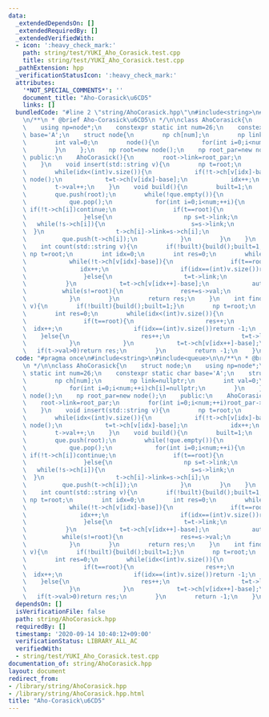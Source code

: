 ```yaml
---
data:
  _extendedDependsOn: []
  _extendedRequiredBy: []
  _extendedVerifiedWith:
  - icon: ':heavy_check_mark:'
    path: string/test/YUKI_Aho_Corasick.test.cpp
    title: string/test/YUKI_Aho_Corasick.test.cpp
  _pathExtension: hpp
  _verificationStatusIcon: ':heavy_check_mark:'
  attributes:
    '*NOT_SPECIAL_COMMENTS*': ''
    document_title: "Aho-Corasick\u6CD5"
    links: []
  bundledCode: "#line 2 \"string/AhoCorasick.hpp\"\n#include<string>\n#include<queue>\n\
    \n/**\n * @brief Aho-Corasick\u6CD5\n */\n\nclass AhoCorasick{\n    struct node;\n\
    \    using np=node*;\n    constexpr static int num=26;\n    constexpr static char\
    \ base='A';\n    struct node{\n        np ch[num];\n        np link=nullptr;\n\
    \        int val=0;\n        node(){\n            for(int i=0;i<num;++i)ch[i]=nullptr;\n\
    \        }\n    };\n    np root=new node();\n    np root_par=new node();\n   \
    \ public:\n    AhoCorasick(){\n        root->link=root_par;\n        for(int i=0;i<num;++i)root_par->ch[i]=root;\n\
    \    }\n    void insert(std::string v){\n        np t=root;\n        int idx=0;\n\
    \        while(idx<(int)v.size()){\n            if(!t->ch[v[idx]-base])t->ch[v[idx]-base]=new\
    \ node();\n            t=t->ch[v[idx]-base];\n            idx++;\n        }\n\
    \        t->val++;\n    }\n    void build(){\n        built=1;\n        std::queue<np>que;\n\
    \        que.push(root);\n        while(!que.empty()){\n            np t=que.front();\n\
    \            que.pop();\n            for(int i=0;i<num;++i){\n               \
    \ if(!t->ch[i])continue;\n                if(t==root){\n                    t->ch[i]->link=t;\n\
    \                }else{\n                    np s=t->link;\n                 \
    \   while(!s->ch[i]){\n                        s=s->link;\n                  \
    \  }\n                    t->ch[i]->link=s->ch[i];\n                }\n      \
    \          que.push(t->ch[i]);\n            }\n        }\n    }\n    bool built=0;\n\
    \    int count(std::string v){\n        if(!built){build();built=1;}\n       \
    \ np t=root;\n        int idx=0;\n        int res=0;\n        while(idx<(int)v.size()){\n\
    \            while(!t->ch[v[idx]-base]){\n                if(t==root){\n     \
    \               idx++;\n                    if(idx==(int)v.size())return res;\n\
    \                }else{\n                    t=t->link;\n                }\n \
    \           }\n            t=t->ch[v[idx++]-base];\n            auto s=t;\n  \
    \          while(s!=root){\n                res+=s->val;\n                s=s->link;\n\
    \            }\n        }\n        return res;\n    }\n    int find_first(std::string\
    \ v){\n        if(!built){build();built=1;}\n        np t=root;\n        int idx=0;\n\
    \        int res=0;\n        while(idx<(int)v.size()){\n            while(!t->ch[v[idx]-base]){\n\
    \                if(t==root){\n                    res++;\n                  \
    \  idx++;\n                    if(idx==(int)v.size())return -1;\n            \
    \    }else{\n                    res++;\n                    t=t->link;\n    \
    \            }\n            }\n            t=t->ch[v[idx++]-base];\n         \
    \   if(t->val>0)return res;\n        }\n        return -1;\n    }\n};\n"
  code: "#pragma once\n#include<string>\n#include<queue>\n\n/**\n * @brief Aho-Corasick\u6CD5\
    \n */\n\nclass AhoCorasick{\n    struct node;\n    using np=node*;\n    constexpr\
    \ static int num=26;\n    constexpr static char base='A';\n    struct node{\n\
    \        np ch[num];\n        np link=nullptr;\n        int val=0;\n        node(){\n\
    \            for(int i=0;i<num;++i)ch[i]=nullptr;\n        }\n    };\n    np root=new\
    \ node();\n    np root_par=new node();\n    public:\n    AhoCorasick(){\n    \
    \    root->link=root_par;\n        for(int i=0;i<num;++i)root_par->ch[i]=root;\n\
    \    }\n    void insert(std::string v){\n        np t=root;\n        int idx=0;\n\
    \        while(idx<(int)v.size()){\n            if(!t->ch[v[idx]-base])t->ch[v[idx]-base]=new\
    \ node();\n            t=t->ch[v[idx]-base];\n            idx++;\n        }\n\
    \        t->val++;\n    }\n    void build(){\n        built=1;\n        std::queue<np>que;\n\
    \        que.push(root);\n        while(!que.empty()){\n            np t=que.front();\n\
    \            que.pop();\n            for(int i=0;i<num;++i){\n               \
    \ if(!t->ch[i])continue;\n                if(t==root){\n                    t->ch[i]->link=t;\n\
    \                }else{\n                    np s=t->link;\n                 \
    \   while(!s->ch[i]){\n                        s=s->link;\n                  \
    \  }\n                    t->ch[i]->link=s->ch[i];\n                }\n      \
    \          que.push(t->ch[i]);\n            }\n        }\n    }\n    bool built=0;\n\
    \    int count(std::string v){\n        if(!built){build();built=1;}\n       \
    \ np t=root;\n        int idx=0;\n        int res=0;\n        while(idx<(int)v.size()){\n\
    \            while(!t->ch[v[idx]-base]){\n                if(t==root){\n     \
    \               idx++;\n                    if(idx==(int)v.size())return res;\n\
    \                }else{\n                    t=t->link;\n                }\n \
    \           }\n            t=t->ch[v[idx++]-base];\n            auto s=t;\n  \
    \          while(s!=root){\n                res+=s->val;\n                s=s->link;\n\
    \            }\n        }\n        return res;\n    }\n    int find_first(std::string\
    \ v){\n        if(!built){build();built=1;}\n        np t=root;\n        int idx=0;\n\
    \        int res=0;\n        while(idx<(int)v.size()){\n            while(!t->ch[v[idx]-base]){\n\
    \                if(t==root){\n                    res++;\n                  \
    \  idx++;\n                    if(idx==(int)v.size())return -1;\n            \
    \    }else{\n                    res++;\n                    t=t->link;\n    \
    \            }\n            }\n            t=t->ch[v[idx++]-base];\n         \
    \   if(t->val>0)return res;\n        }\n        return -1;\n    }\n};\n"
  dependsOn: []
  isVerificationFile: false
  path: string/AhoCorasick.hpp
  requiredBy: []
  timestamp: '2020-09-14 10:40:12+09:00'
  verificationStatus: LIBRARY_ALL_AC
  verifiedWith:
  - string/test/YUKI_Aho_Corasick.test.cpp
documentation_of: string/AhoCorasick.hpp
layout: document
redirect_from:
- /library/string/AhoCorasick.hpp
- /library/string/AhoCorasick.hpp.html
title: "Aho-Corasick\u6CD5"
---
```

